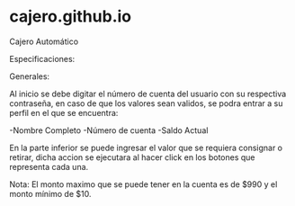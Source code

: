 # cajero.github.io
Cajero Automático

Especificaciones:

Generales:

Al inicio se debe digitar el número de cuenta del usuario con su respectiva contraseña, en caso de que los valores sean validos, se podra entrar a su perfil en el que se encuentra:

-Nombre Completo
-Número de cuenta 
-Saldo Actual 

En la parte inferior se puede ingresar el valor que se requiera consignar o retirar, dicha accion se ejecutara al hacer click en los botones que representa cada una.

Nota: El monto maximo que se puede tener en la cuenta es de $990 y el monto mínimo de $10.

